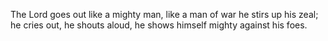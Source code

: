 The Lord goes out like a mighty man, like a man of war he stirs up his zeal; he cries out, he shouts aloud, he shows himself mighty against his foes.

